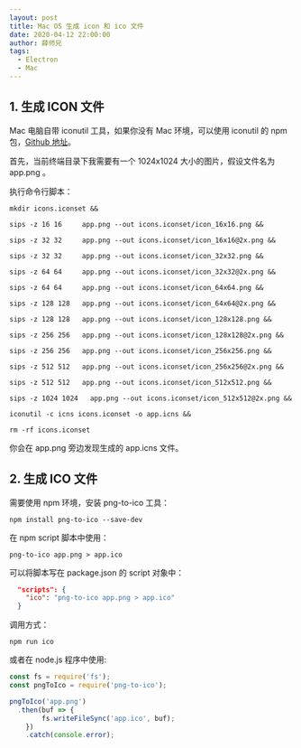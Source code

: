 ```yaml
---
layout: post
title: Mac OS 生成 icon 和 ico 文件
date: 2020-04-12 22:00:00
author: 薛师兄
tags: 
  - Electron
  - Mac
---
```


## 1. 生成 ICON 文件

Mac 电脑自带 iconutil 工具，如果你没有 Mac 环境，可以使用 iconutil 的 npm 包，[Github 地址](https://github.com/wtfaremyinitials/iconutil)。

首先，当前终端目录下我需要有一个 1024x1024 大小的图片，假设文件名为 app.png 。

执行命令行脚本：

```shell
mkdir icons.iconset &&

sips -z 16 16     app.png --out icons.iconset/icon_16x16.png &&
 
sips -z 32 32     app.png --out icons.iconset/icon_16x16@2x.png &&
 
sips -z 32 32     app.png --out icons.iconset/icon_32x32.png &&
 
sips -z 64 64     app.png --out icons.iconset/icon_32x32@2x.png &&

sips -z 64 64     app.png --out icons.iconset/icon_64x64.png &&
 
sips -z 128 128   app.png --out icons.iconset/icon_64x64@2x.png &&
 
sips -z 128 128   app.png --out icons.iconset/icon_128x128.png &&

sips -z 256 256   app.png --out icons.iconset/icon_128x128@2x.png &&
 
sips -z 256 256   app.png --out icons.iconset/icon_256x256.png &&
 
sips -z 512 512   app.png --out icons.iconset/icon_256x256@2x.png &&
 
sips -z 512 512   app.png --out icons.iconset/icon_512x512.png &&
 
sips -z 1024 1024   app.png --out icons.iconset/icon_512x512@2x.png &&

iconutil -c icns icons.iconset -o app.icns &&

rm -rf icons.iconset
```

你会在 app.png 旁边发现生成的 app.icns 文件。

## 2. 生成 ICO 文件

需要使用 npm 环境，安装 png-to-ico 工具：

```shell
npm install png-to-ico --save-dev
```

在 npm script 脚本中使用：

```shell
png-to-ico app.png > app.ico
```

可以将脚本写在 package.json 的 script 对象中：

```json
  "scripts": {
    "ico": "png-to-ico app.png > app.ico"
  }
```

调用方式：

```shell
npm run ico
```

或者在 node.js 程序中使用:

```js
const fs = require('fs');
const pngToIco = require('png-to-ico');

pngToIco('app.png')
  .then(buf => {
		fs.writeFileSync('app.ico', buf);
	})
	.catch(console.error);
```